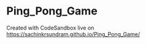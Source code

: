 # Ping_Pong_Game
Created with CodeSandbox
   live on https://sachinkrsundram.github.io/Ping_Pong_Game/
